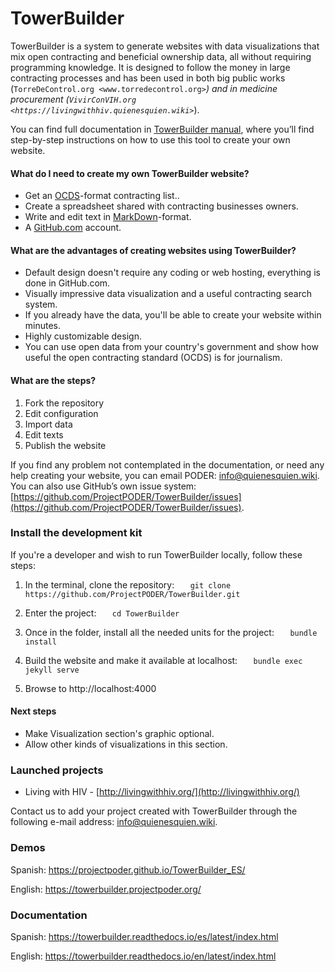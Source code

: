 # TowerBuilder

TowerBuilder is a system to generate websites with data visualizations that mix open contracting and beneficial ownership data, all without requiring programming knowledge. It is designed to follow the money in large contracting processes and has been used in both big public works (`TorreDeControl.org <www.torredecontrol.org>`_) and in medicine procurement (`VivirConVIH.org <https://livingwithhiv.quienesquien.wiki>`_).

You can find full documentation in [TowerBuilder manual](https://towerbuilder.readthedocs.io/en/latest/), where you’ll find step-by-step instructions on how to use this tool to create your own website.

#### What do I need to create my own TowerBuilder website?
* Get an [OCDS](http://standard.open-contracting.org/latest/en/)-format contracting list..
* Create a spreadsheet shared with contracting businesses owners.
* Write and edit text in [MarkDown](https://www.markdownguide.org/)-format.
* A [GitHub.com](https://github.com/) account.

#### What are the advantages of creating websites using TowerBuilder?
* Default design doesn't require any coding or web hosting, everything is done in GitHub.com.
* Visually impressive data visualization and a useful contracting search system.
* If you already have the data, you'll be able to create your website within minutes.
* Highly customizable design.
* You can use open data from your country's government and show how useful the open contracting standard (OCDS) is for journalism.

#### What are the steps?
1. Fork the repository
2. Edit configuration
3. Import data
4. Edit texts
5. Publish the website

If you find any problem not contemplated in the documentation, or need any help creating your website, you can email PODER: info@quienesquien.wiki. You can also use GitHub’s own issue system: [https://github.com/ProjectPODER/TowerBuilder/issues](https://github.com/ProjectPODER/TowerBuilder/issues).

### Install the development kit
If you're a developer and wish to run TowerBuilder locally, follow these steps:

1. In the terminal, clone the repository:
`   git clone https://github.com/ProjectPODER/TowerBuilder.git`

2. Enter the project:
`   cd TowerBuilder`

3. Once in the folder, install all the needed units for the project:
`   bundle install`

4. Build the website and make it available at localhost:
`   bundle exec jekyll serve`

5. Browse to http://localhost:4000

#### Next steps
- Make Visualization section's graphic optional.
- Allow other kinds of visualizations in this section.

### Launched projects

- Living with HIV - [http://livingwithhiv.org/](http://livingwithhiv.org/)

Contact us to add your project created with TowerBuilder through the following e-mail address: <info@quienesquien.wiki>.

### Demos

Spanish: <https://projectpoder.github.io/TowerBuilder_ES/>

English: <https://towerbuilder.projectpoder.org/>

### Documentation

Spanish: <https://towerbuilder.readthedocs.io/es/latest/index.html>

English: <https://towerbuilder.readthedocs.io/en/latest/index.html>